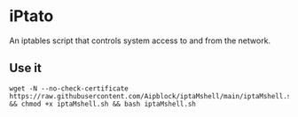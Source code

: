 # iPtato
An iptables script that controls system access to and from the network.

## Use it
```ssh
wget -N --no-check-certificate https://raw.githubusercontent.com/Aipblock/iptaMshell/main/iptaMshell.sh && chmod +x iptaMshell.sh && bash iptaMshell.sh
```
